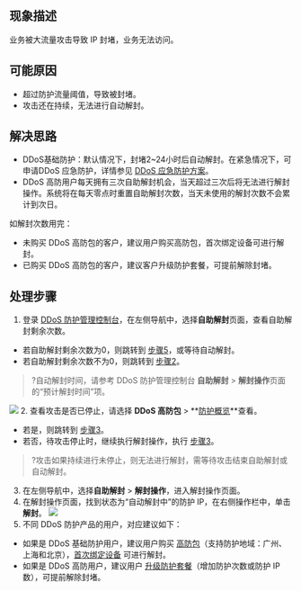 ## 现象描述
业务被大流量攻击导致 IP 封堵，业务无法访问。

## 可能原因
- 超过防护流量阈值，导致被封堵。
- 攻击还在持续，无法进行自动解封。

## 解决思路
- DDoS基础防护：默认情况下，封堵2~24小时后自动解封。在紧急情况下，可申请DDoS 应急防护，详情参见 [DDoS 应急防护方案](https://cloud.tencent.com/document/product/1020/57921)。
- DDoS 高防用户每天拥有三次自助解封机会，当天超过三次后将无法进行解封操作。系统将在每天零点时重置自助解封次数，当天未使用的解封次数不会累计到次日。

如解封次数用完：
- 未购买 DDoS 高防包的客户，建议用户购买高防包，首次绑定设备可进行解封。
- 已购买 DDoS 高防包的客户，建议客户升级防护套餐，可提前解除封堵。

## 处理步骤
1. 登录 [DDoS 防护管理控制台](https://console.cloud.tencent.com/ddos/unblock/list)，在左侧导航中，选择**自助解封**页面，查看自助解封剩余次数。
  - 若自助解封剩余次数为0，则跳转到 [步骤5](#step5)，或等待自动解封。
  - 若自助解封剩余次数不为0，则跳转到 [步骤2](#step2)。
>?自动解封时间，请参考 DDoS 防护管理控制台 **自助解封** > **解封操作**页面的“预计解封时间”项。
>
![](https://main.qcloudimg.com/raw/0940057005414cb6849468cce70acf18.png)
2. [](id:step2)查看攻击是否已停止，请选择 **DDoS 高防包** >  **[防护概览](https://console.cloud.tencent.com/ddos/antiddos-native/overview/ddos)**查看。
 - 若是，则跳转到 [步骤3](#step3)。
 - 若否，待攻击停止时，继续执行解封操作，执行 [步骤3](#step3)。
>?攻击如果持续进行未停止，则无法进行解封，需等待攻击结束自助解封或自动解封。
3. [](id:step3)在左侧导航中，选择**自助解封** > **解封操作**，进入解封操作页面。
4. 在解封操作页面，找到状态为“自动解封中”的防护 IP，在右侧操作栏中，单击**解封**。
  ![](https://main.qcloudimg.com/raw/e4c7d9a99ae69d1aac98de90a0790bd4.png)
5. [](id:step5)不同 DDoS 防护产品的用户，对应建议如下：
 - 如果是 DDoS 基础防护用户，建议用户购买 [高防包](https://buy.cloud.tencent.com/antiddos#/native)（支持防护地域：广州、上海和北京），[首次绑定设备](https://cloud.tencent.com/document/product/1021/43898) 可进行解封。 
 - 如果是 DDoS 高防用户，建议用户 [升级防护套餐](https://cloud.tencent.com/document/product/1021/43908)（增加防护次数或防护 IP 数），可提前解除封堵。
